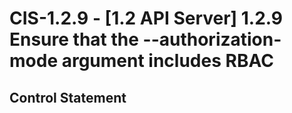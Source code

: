 # CIS-1.2.9 - \[1.2 API Server\] 1.2.9 Ensure that the --authorization-mode argument includes RBAC

## Control Statement
